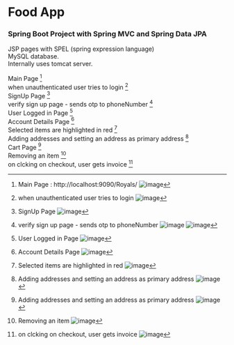 # Food App
### Spring Boot Project with Spring MVC and Spring Data JPA  
JSP pages with SPEL (spring expression language)  
MySQL database.  
Internally uses tomcat server.  

Main Page [^1]  
when unauthenticated user tries to login [^2]  
SignUp Page [^3]  
verify sign up page - sends otp to phoneNumber [^4]  
User Logged in Page [^5]  
Account Details Page [^11]  
Selected items are highlighted in red [^6]  
Adding addresses and setting an address as primary address [^7]  
Cart Page [^7]  
Removing an item [^9]  
on clcking on checkout, user gets invoice [^10]  

[^1]: Main Page : http://localhost:9090/Royals/
![image](https://github.com/user-attachments/assets/3aa15dd6-a1fc-459f-b0b2-d84cb02a5bcc)

[^2]: when unauthenticated user tries to login
![image](https://github.com/user-attachments/assets/46fa1e85-a72f-4a6c-b02c-9fe8b171cac8)

[^3]: SignUp Page
![image](https://github.com/user-attachments/assets/97954887-36d0-421d-bb16-ba0cc68de5ec)

[^4]: verify sign up page - sends otp to phoneNumber
![image](https://github.com/user-attachments/assets/2cc3133a-9a2e-4389-9b52-ed1afc71c668)
![image](https://github.com/user-attachments/assets/eed9d909-e8f3-44b2-aaa5-f6ca9c1526f8)

[^5]: User Logged in Page
![image](https://github.com/user-attachments/assets/b0abf539-60d9-4dc0-8243-5124de4d975b)

[^6]: Selected items are highlighted in red
![image](https://github.com/user-attachments/assets/8bd76d15-906c-4cb4-a871-a380d1eb1ce0)

[^7]: Adding addresses
and setting an address as primary address
![image](https://github.com/user-attachments/assets/970168b7-3d34-47d2-aece-80b8bb132bb8)

[^8]: Cart Page
![image](https://github.com/user-attachments/assets/f714cf26-040f-490d-a04e-994164f2d013)

[^9]: Removing an item
![image](https://github.com/user-attachments/assets/4349d16f-50eb-4e50-a7ac-2a51dc772dc5)


[^10]: on clcking on checkout, user gets invoice
![image](https://github.com/user-attachments/assets/4d7306f6-173b-49bd-b5d0-d59a85aecc46)

[^11]: Account Details Page
![image](https://github.com/user-attachments/assets/c85b7c7d-7e4f-4f21-949f-2b8780d464f6)


